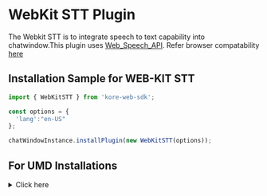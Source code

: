 # WebKit STT Plugin

The Webkit STT is to integrate speech to text capability into chatwindow.This plugin uses [Web_Speech_API](https://developer.mozilla.org/en-US/docs/Web/API/Web_Speech_API). Refer browser compatability [here](https://developer.mozilla.org/en-US/docs/Web/API/Web_Speech_API#browser_compatibility)  


## Installation Sample for WEB-KIT STT
```js
import { WebKitSTT } from 'kore-web-sdk';

const options = {
  'lang':"en-US"
};

chatWindowInstance.installPlugin(new WebKitSTT(options));
```
## For UMD Installations
<details>

 <summary>Click here</summary>
	<br>
  
  1. Include WebKitSTT_umd.ts in index.html

```js
<script  src="PATH_TO_FILE/WebKitSTT_umd.ts"></script>

```
2. Get plugin reference

```js
var WebKitSTTPlugin=WebKitSTTPluginSDK.WebKitSTT;
```
3. Install plugin

```js
 chatWindowInstance.installPlugin(new WebKitSTTPlugin());
```
  
 </details>
